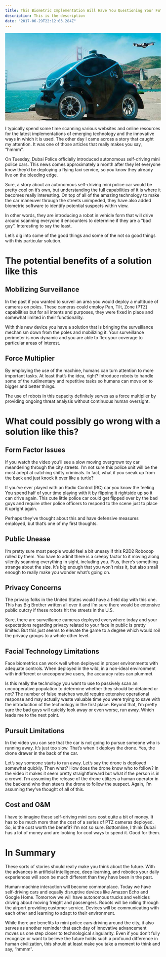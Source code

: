 ```yaml
---
title: This Biometric Implementation Will Have You Questioning Your Future
description: This is the description
date: "2017-06-29T22:12:03.284Z"
---
```


![question-Biometrics](./question-biometrics.jpeg)

I typically spend some time scanning various websites and online resources for the latest implementations of emerging technology and the innovative ways in which it is used. The other day I came across a story that caught my attention. It was one of those articles that really makes you say, “hmmm”.

On Tuesday, Dubai Police officially introduced autonomous self-driving mini police cars. This news comes approximately a month after they let everyone know they’d be deploying a flying taxi service, so you know they already live on the bleeding edge.

Sure, a story about an autonomous self-driving mini police car would be pretty cool on it’s own, but understanding the full capabilities of it is where it becomes really interesting. On top of all of the amazing technology to make the car maneuver through the streets unimpeded, they have also added biometric software to identify potential suspects within view.

In other words, they are introducing a robot in vehicle form that will drive around scanning everyone it encounters to determine if they are a “bad guy”. Interesting to say the least.

Let’s dig into some of the good things and some of the not so good things with this particular solution.

# The potential benefits of a solution like this

## Mobilizing Surveillance

In the past if you wanted to surveil an area you would deploy a multitude of cameras on poles. These cameras could employ Pan, Tilt, Zone (PTZ) capabilities but for all intents and purposes, they were fixed in place and somewhat limited in their functionality.

With this new device you have a solution that is bringing the surveillance mechanism down from the poles and mobilizing it. Your surveillance perimeter is now dynamic and you are able to flex your coverage to particular areas of interest.

## Force Multiplier

By employing the use of the machine, humans can turn attention to more important tasks. At least that’s the idea, right? Introduce robots to handle some of the rudimentary and repetitive tasks so humans can move on to bigger and better things.

The use of robots in this capacity definitely serves as a force multiplier by providing ongoing threat analysis without continuous human oversight.

# What could possibly go wrong with a solution like this?

## Form Factor Issues

If you watch the video you’ll see a slow moving overgrown toy car meandering through the city streets. I’m not sure this police unit will be the most adept at catching shifty criminals. In fact, what if you sneak up from the back and just knock it over like a turtle?

If you’ve ever played with an Radio Control (RC) car you know the feeling. You spend half of your time playing with it by flipping it rightside up so it can drive again. This cute little police car could get flipped over by the bad guys and require other police officers to respond to the scene just to place it upright again.

Perhaps they’ve thought about this and have defensive measures employed, but that’s one of my first thoughts.

## Public Unease

I’m pretty sure most people would feel a bit uneasy if this R2D2 Robocop rolled by them. You have to admit there is a creepy factor to it moving along silently scanning everything in sight, including you. Plus, there’s something strange about the size. It’s big enough that you won’t miss it, but also small enough to really make you wonder what’s going on.

## Privacy Concerns

The privacy folks in the United States would have a field day with this one. This has Big Brother written all over it and I’m sure there would be extensive public outcry if these robots hit the streets in the U.S.

Sure, there are surveillance cameras deployed everywhere today and your expectations regarding privacy related to your face in public is pretty limited. But this just seems to elevate the game to a degree which would roil the privacy groups to a whole other level.

## Facial Technology Limitations

Face biometrics can work well when deployed in proper environments with adequate controls. When deployed in the wild, in a non-ideal environment with indifferent or uncooperative users, the accuracy rates can plummet.

Is this really the technology you want to use to passively scan an uncooperative population to determine whether they should be detained or not? The number of false matches would require extensive operational response and may actually waste valuable time you were trying to save with the introduction of the technology in the first place. Beyond that, I’m pretty sure the bad guys will quickly look away or even worse, run away. Which leads me to the next point.

## Pursuit Limitations

In the video you can see that the car is not going to pursue someone who is running away. It’s just too slow. That’s when it deploys the drone. Yes, the drone drawer in the back of the car.

Let’s say someone starts to run away. Let’s say the drone is deployed somewhat quickly. Then what? How does the drone know who to follow? In the video it makes it seem pretty straightforward but what if the person is in a crowd. I’m assuming the release of the drone utilizes a human operator in the backend who then steers the drone to follow the suspect. Again, I’m assuming they’ve thought of all of this.

## Cost and O&M

I have to imagine these self-driving mini cars cost quite a bit of money. It has to be much more than the cost of a series of PTZ cameras deployed. So, is the cost worth the benefit? I’m not so sure. Bottomline, I think Dubai has a lot of money and are looking for cool ways to spend it. Good for them.

# In Summary

These sorts of stories should really make you think about the future. With the advances in artificial intelligence, deep learning, and robotics your daily experiences will soon be much different than they have been in the past.

Human-machine interaction will become commonplace. Today we have self-driving cars and equally disruptive devices like Amazon Echo and Google Home. Tomorrow we will have autonomous trucks and vehicles driving about moving freight and passengers. Robots will be rolling through the airport providing customer service. Devices will be communicating with each other and learning to adapt to their environment.

While there are benefits to mini police cars driving around the city, it also serves as another reminder that each day of innovative advancement moves us one step closer to technological singularity. Even if you don’t fully recognize or want to believe the future holds such a profound difference in human civilization, this should at least make you take a moment to think and say, “hmmm”.
